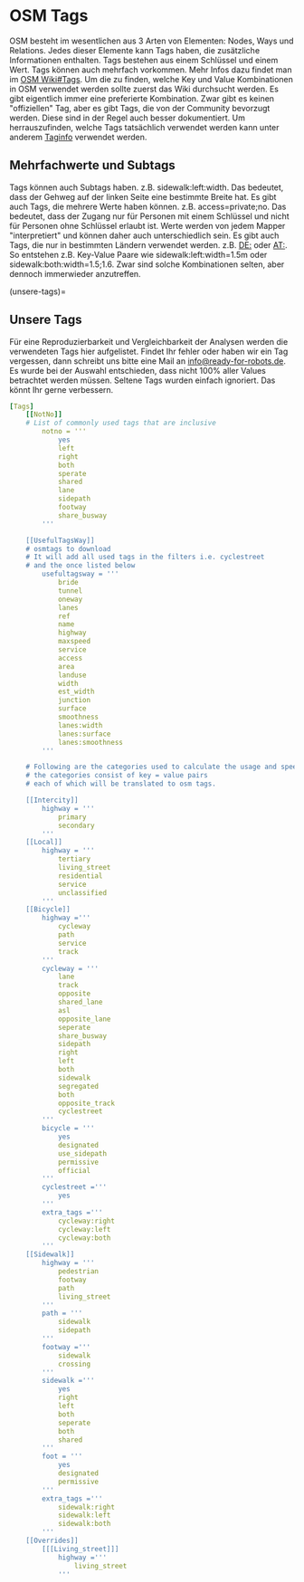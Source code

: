 # OSM Tags

OSM besteht im wesentlichen aus 3 Arten von Elementen: Nodes, Ways und Relations. Jedes dieser Elemente kann Tags haben, die zusätzliche Informationen enthalten. Tags bestehen aus einem Schlüssel und einem Wert. Tags können auch mehrfach vorkommen.
Mehr Infos dazu findet man im [OSM Wiki#Tags](https://wiki.openstreetmap.org/wiki/Tags).
Um die zu finden, welche Key und Value Kombinationen in OSM verwendet werden sollte zuerst das Wiki durchsucht werden. Es gibt eigentlich immer eine preferierte Kombination. Zwar gibt es keinen "offiziellen" Tag, aber es gibt Tags, die von der Community bevorzugt werden. Diese sind in der Regel auch besser dokumentiert.
Um herrauszufinden, welche Tags tatsächlich verwendet werden kann unter anderem [Taginfo](https://taginfo.openstreetmap.org/) verwendet werden.

## Mehrfachwerte und Subtags

Tags können auch Subtags haben. z.B. sidewalk:left:width. Das bedeutet, dass der Gehweg auf der linken Seite eine bestimmte Breite hat. Es gibt auch Tags, die mehrere Werte haben können. z.B. access=private;no. Das bedeutet, dass der Zugang nur für Personen mit einem Schlüssel und nicht für Personen ohne Schlüssel erlaubt ist.
Werte werden von jedem Mapper "interpretiert" und können daher auch unterschiedlich sein. Es gibt auch Tags, die nur in bestimmten Ländern verwendet werden. z.B. [DE:](https://wiki.openstreetmap.org/wiki/DE:Key:access) oder [AT:](https://wiki.openstreetmap.org/wiki/AT:Key:access).
So entstehen z.B. Key-Value Paare wie sidewalk:left:width=1.5m oder sidewalk:both:width=1.5;1.6. 
Zwar sind solche Kombinationen selten, aber dennoch immerwieder anzutreffen.

(unsere-tags)=
## Unsere Tags

Für eine Reproduzierbarkeit und Vergleichbarkeit der Analysen werden die verwendeten Tags hier aufgelistet. Findet Ihr fehler oder haben wir ein Tag vergessen, dann schreibt uns bitte eine Mail an [info@ready-for-robots.de](mailto:info@ready-for-robots.de).
Es wurde bei der Auswahl entschieden, dass nicht 100% aller Values betrachtet werden müssen. Seltene Tags wurden einfach ignoriert. Das könnt Ihr gerne verbessern.

```Yaml
[Tags]
    [[NotNo]]
    # List of commonly used tags that are inclusive
        notno = '''
            yes
            left
            right
            both
            sperate
            shared
            lane
            sidepath
            footway
            share_busway
        '''

    [[UsefulTagsWay]]
    # osmtags to download
    # It will add all used tags in the filters i.e. cyclestreet
    # and the once listed below
        usefultagsway = '''
            bride
            tunnel
            oneway
            lanes
            ref
            name
            highway
            maxspeed
            service
            access
            area
            landuse
            width
            est_width
            junction
            surface
            smoothness
            lanes:width
            lanes:surface
            lanes:smoothness
        '''

    # Following are the categories used to calculate the usage and speeds.
    # the categories consist of key = value pairs
    # each of which will be translated to osm tags.

    [[Intercity]]
        highway = '''
            primary
            secondary
        '''
    [[Local]]
        highway = '''
            tertiary
            living_street
            residential
            service
            unclassified
        '''
    [[Bicycle]]
        highway ='''
            cycleway
            path
            service
            track
        '''
        cycleway = '''
            lane
            track
            opposite
            shared_lane
            asl
            opposite_lane
            seperate
            share_busway
            sidepath
            right
            left
            both
            sidewalk
            segregated
            both
            opposite_track
            cyclestreet
        '''
        bicycle = '''
            yes
            designated
            use_sidepath
            permissive
            official
        '''
        cyclestreet ='''
            yes
        '''
        extra_tags ='''
            cycleway:right
            cycleway:left
            cycleway:both
        '''
    [[Sidewalk]]
        highway = '''
            pedestrian
            footway
            path
            living_street
        '''
        path = '''
            sidewalk
            sidepath
        '''
        footway ='''
            sidewalk
            crossing
        '''
        sidewalk ='''
            yes
            right
            left
            both
            seperate
            both
            shared
        '''
        foot = '''
            yes
            designated
            permissive
        '''
        extra_tags ='''
            sidewalk:right
            sidewalk:left
            sidewalk:both
        '''
    [[Overrides]]
        [[[Living_street]]]
            highway ='''
                living_street
            '''
```
